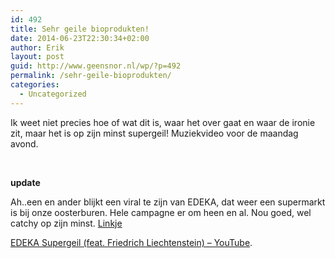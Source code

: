 ```yaml
---
id: 492
title: Sehr geile bioprodukten!
date: 2014-06-23T22:30:34+02:00
author: Erik
layout: post
guid: http://www.geensnor.nl/wp/?p=492
permalink: /sehr-geile-bioprodukten/
categories:
  - Uncategorized
---
```

Ik weet niet precies hoe of wat dit is, waar het over gaat en waar de ironie zit, maar het is op zijn minst supergeil! Muziekvideo voor de maandag avond.

&nbsp;

**update**

Ah..een en ander blijkt een viral te zijn van EDEKA, dat weer een supermarkt is bij onze oosterburen. Hele campagne er om heen en al. Nou goed, wel catchy op zijn minst. [Linkje](http://www.edeka.de/EDEKA/de/edeka_zentrale/unterhaltung/webspecial/supergeil/supergeil.jsp)

  
[EDEKA Supergeil (feat. Friedrich Liechtenstein) &#8211; YouTube](https://www.youtube.com/watch?v=jxVcgDMBU94#t=61).